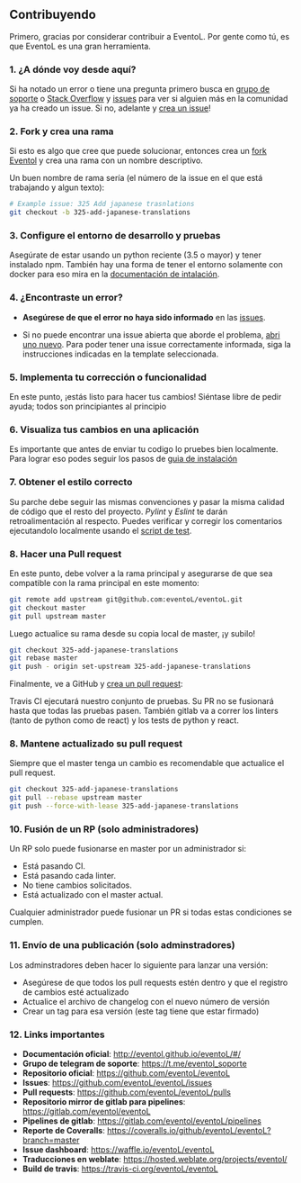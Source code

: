 ## Contribuyendo

Primero, gracias por considerar contribuir a EventoL. Por gente
como tú, es que EventoL es una gran herramienta.

### 1. ¿A dónde voy desde aquí?

Si ha notado un error o tiene una pregunta primero busca en
[grupo de soporte](https://t.me/eventol_soporte) o [Stack Overflow](https://es.stackoverflow.com/) y [issues](https://github.com/eventoL/eventoL/issues) para ver si
alguien más en la comunidad ya ha creado un issue.
Si no, adelante y [crea un issue](https://github.com/eventoL/eventoL/issues/new/choose)!

### 2. Fork y crea una rama

Si esto es algo que cree que puede solucionar, entonces crea un [fork Eventol](https://github.com/eventoL/eventoL) y
crea una rama con un nombre descriptivo.

Un buen nombre de rama sería (el número de la issue en el que está trabajando y algun texto):

```sh
# Example issue: 325 Add japanese trasnlations
git checkout -b 325-add-japanese-translations
```

### 3. Configure el entorno de desarrollo y pruebas

Asegúrate de estar usando un python reciente (3.5 o mayor) y tener instalado npm.
También hay una forma de tener el entorno solamente con docker para eso mira en la [documentación de intalación](http://eventol.github.io/eventoL/#/es/installation).

### 4. ¿Encontraste un error?

* **Asegúrese de que el error no haya sido informado** en las [issues](https://github.com/eventoL/eventoL/issues).

* Si no puede encontrar una issue abierta que aborde el problema,
  [abri uno nuevo](https://github.com/eventoL/eventoL/issues/new/choose).
  Para poder tener una issue correctamente informada, siga la instrucciones indicadas en la template seleccionada.

### 5. Implementa tu corrección o funcionalidad

En este punto, ¡estás listo para hacer tus cambios! Siéntase libre de pedir ayuda;
todos son principiantes al principio

### 6. Visualiza tus cambios en una aplicación

Es importante que antes de enviar tu codigo lo pruebes bien localmente.
Para lograr eso podes seguir los pasos de [guia de instalación](http://eventol.github.io/eventoL/#/es/installation)

### 7. Obtener el estilo correcto

Su parche debe seguir las mismas convenciones y pasar la misma calidad de código
que el resto del proyecto. *Pylint* y *Eslint* te darán
retroalimentación al respecto.
Puedes verificar y corregir los comentarios ejecutandolo
localmente usando el [script de test](http://eventol.github.io/eventoL/#/es/test_script).

### 8. Hacer una Pull request

En este punto, debe volver a la rama principal y asegurarse de que sea compatible con la rama principal en este momento:

```sh
git remote add upstream git@github.com:eventoL/eventoL.git
git checkout master
git pull upstream master
```

Luego actualice su rama desde su copia local de master, ¡y subilo!

```sh
git checkout 325-add-japanese-translations
git rebase master
git push - origin set-upstream 325-add-japanese-translations
```

Finalmente, ve a GitHub y [crea un pull request](https://github.com/eventoL/eventoL/compare):

Travis CI ejecutará nuestro conjunto de pruebas.
Su PR no se fusionará hasta que todas las pruebas pasen.
También gitlab va a correr los linters (tanto de python como de react) y los tests de python y react.

### 8. Mantene actualizado su pull request

Siempre que el master tenga un cambio es recomendable que actualice el pull request.

```sh
git checkout 325-add-japanese-translations
git pull --rebase upstream master
git push --force-with-lease 325-add-japanese-translations
```

### 10. Fusión de un RP (solo administradores)

Un RP solo puede fusionarse en master por un administrador si:

* Está pasando CI.
* Está pasando cada linter.
* No tiene cambios solicitados.
* Está actualizado con el master actual.

Cualquier administrador puede fusionar un PR si todas estas condiciones se cumplen.

### 11. Envío de una publicación (solo adminstradores)

Los adminstradores deben hacer lo siguiente para lanzar una versión:

* Asegúrese de que todos los pull requests estén dentro y que el registro de cambios esté actualizado
* Actualice el archivo de changelog con el nuevo número de versión
* Crear un tag para esa versión (este tag tiene que estar firmado)

### 12. Links importantes

* **Documentación oficial**: http://eventol.github.io/eventoL/#/
* **Grupo de telegram de soporte**: https://t.me/eventol_soporte
* **Repositorio oficial**: https://github.com/eventoL/eventoL
* **Issues**: https://github.com/eventoL/eventoL/issues
* **Pull requests**: https://github.com/eventoL/eventoL/pulls
* **Repositorio mirror de gitlab para pipelines**: https://gitlab.com/eventol/eventoL
* **Pipelines de gitlab**: https://gitlab.com/eventol/eventoL/pipelines
* **Reporte de Coveralls**: https://coveralls.io/github/eventoL/eventoL?branch=master
* **Issue dashboard**: https://waffle.io/eventoL/eventoL
* **Traducciones en weblate**: https://hosted.weblate.org/projects/eventol/
* **Build de travis**: https://travis-ci.org/eventoL/eventoL